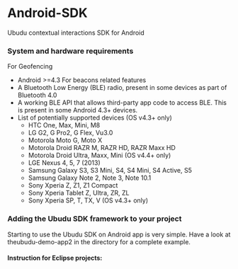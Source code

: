 Android-SDK
===========

Ubudu contextual interactions SDK for Android

### System and hardware requirements
For Geofencing
- Android >=4.3
For beacons related features
- A Bluetooth Low Energy (BLE) radio, present in some devices as part of Bluetooth 4.0
- A working BLE API that allows third-party app code to access BLE. This is present in some Android 4.3+ devices.
- List of potentially supported devices (OS v4.3+ only)
    + HTC One, Max, Mini, M8 
    + LG G2, G Pro2, G Flex, Vu3.0
    + Motorola Moto G, Moto X
    + Motorola Droid RAZR M, RAZR HD, RAZR Maxx HD 
    + Motorola Droid Ultra, Maxx, Mini (OS v4.4+ only)
    + LGE Nexus 4, 5, 7 (2013)
    + Samsung Galaxy S3, S3 Mini, S4, S4 Mini, S4 Active, S5
    + Samsung Galaxy Note 2, Note 3, Note 10.1
    + Sony Xperia Z, Z1, Z1 Compact
    + Sony Xperia Tablet Z, Ultra, ZR, ZL
    + Sony Xperia SP, T, TX, V (OS v4.3+ only)

### Adding the Ubudu SDK framework to your project

Starting to use the Ubudu SDK on Android app is very simple. Have a look at theubudu-demo-app2 in the directory for a complete example.
#### Instruction for Eclipse projects: